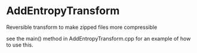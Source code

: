 # AddEntropyTransform
Reversible transform to make zipped files more compressible

see the main() method in AddEntropyTransform.cpp for an example of how to use this.

